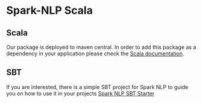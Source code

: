 # Spark-NLP Scala

## Scala

Our package is deployed to maven central. In order to add this package as a dependency in your application please check the [Scala documentation](https://github.com/JohnSnowLabs/spark-nlp#scala).

## SBT

If you are interested, there is a simple SBT project for Spark NLP to guide you on how to use it in your projects [Spark NLP SBT Starter](https://github.com/maziyarpanahi/spark-nlp-starter)
